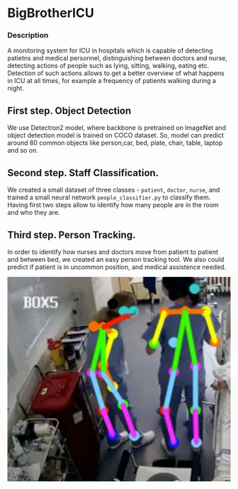 # BigBrotherICU

### Description
A monitoring system for ICU in hospitals which is capable of detecting patietns and medical personnel, distinguishing between doctors and nurse, detecting actions of people such as lying, sitting, walking, eating etc. Detection of such actions allows to get a better overview of what happens in ICU at all times, for example a frequency of patients walking during a night. 


## First step. Object Detection

We use Detectron2 model, where backbone is pretrained on ImageNet and object detection model is trained on COCO dataset. So, model can predict around 80 common objects like person,car, bed, plate, chair, table, laptop and so on. 

## Second step. Staff Classification.
We created a small dataset of three classes - `patient`, `doctor`, `nurse`, and trained a small neural network `people_classifier.py` to classify them.
Having first two steps allow to identify how many people are in the room and who they are.


## Third step. Person Tracking. 
In order to identify how nurses and doctors move from patient to patient and between bed, we created an easy person tracking tool. We also could predict if patient is in uncommon position, and medical assistence needed.

![Alt text](pictures/skeletons.jpg)

